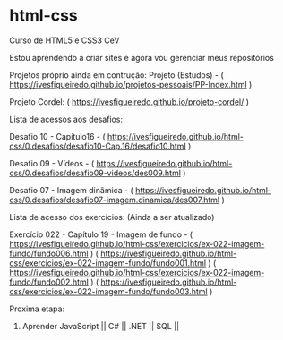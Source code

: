 # html-css
 Curso de HTML5 e CSS3 CeV

Estou aprendendo a criar sites e agora vou gerenciar meus repositórios

Projetos próprio ainda em contrução:
Projeto (Estudos) - ( https://ivesfigueiredo.github.io/projetos-pessoais/PP-Index.html )

Projeto Cordel: ( https://ivesfigueiredo.github.io/projeto-cordel/ )

Lista de acessos aos desafios:

Desafio 10 - Capítulo16 - ( https://ivesfigueiredo.github.io/html-css/0.desafios/desafio10-Cap.16/desafio10.html )

Desafio 09 - Vídeos - ( https://ivesfigueiredo.github.io/html-css/0.desafios/desafio09-videos/des009.html )

Desafio 07 - Imagem dinâmica - ( https://ivesfigueiredo.github.io/html-css/0.desafios/desafio07-imagem.dinamica/des007.html )

Lista de acesso dos exercícios: (Ainda a ser atualizado)

Exercício 022 - Capítulo 19 - Imagem de fundo - ( https://ivesfigueiredo.github.io/html-css/exercicios/ex-022-imagem-fundo/fundo006.html ) 
                                                ( https://ivesfigueiredo.github.io/html-css/exercicios/ex-022-imagem-fundo/fundo001.html )
                                                ( https://ivesfigueiredo.github.io/html-css/exercicios/ex-022-imagem-fundo/fundo002.html )
                                                ( https://ivesfigueiredo.github.io/html-css/exercicios/ex-022-imagem-fundo/fundo003.html )

Proxima etapa:

1. Aprender JavaScript || C# || .NET || SQL || 
